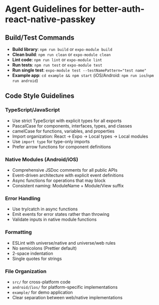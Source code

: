 # Agent Guidelines for better-auth-react-native-passkey

## Build/Test Commands
- **Build library**: `npm run build` or `expo-module build`
- **Clean build**: `npm run clean` or `expo-module clean`
- **Lint code**: `npm run lint` or `expo-module lint`
- **Run tests**: `npm run test` or `expo-module test`
- **Run single test**: `expo-module test --testNamePattern="test name"`
- **Example app**: `cd example && npm start` (iOS/Android: `npm run ios`/`npm run android`)

## Code Style Guidelines

### TypeScript/JavaScript
- Use strict TypeScript with explicit types for all exports
- PascalCase for components, interfaces, types, and classes
- camelCase for functions, variables, and properties
- Import organization: React → Expo → Local types → Local modules
- Use `import type` for type-only imports
- Prefer arrow functions for component definitions

### Native Modules (Android/iOS)
- Comprehensive JSDoc comments for all public APIs
- Event-driven architecture with explicit event definitions
- Async functions for operations that may block
- Consistent naming: ModuleName + Module/View suffix

### Error Handling
- Use try/catch in async functions
- Emit events for error states rather than throwing
- Validate inputs in native module functions

### Formatting
- ESLint with universe/native and universe/web rules
- No semicolons (Prettier default)
- 2-space indentation
- Single quotes for strings

### File Organization
- `src/` for cross-platform code
- `android/`/`ios/` for platform-specific implementations
- `example/` for demo application
- Clear separation between web/native implementations